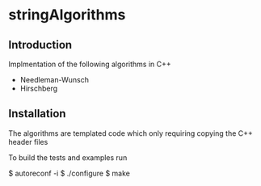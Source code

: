# stringAlgorithms

## Introduction 

Implmentation of the following algorithms in C++

* Needleman-Wunsch
* Hirschberg

## Installation 

The algorithms are templated code which only requiring copying the C++ header files 

To build the tests and examples run 

$ autoreconf -i 
$ ./configure 
$ make
